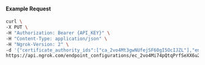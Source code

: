 <!-- Code generated for API Clients. DO NOT EDIT. -->
#### Example Request
```bash
curl \
-X PUT \
-H "Authorization: Bearer {API_KEY}" \
-H "Content-Type: application/json" \
-H "Ngrok-Version: 2" \
-d '{"certificate_authority_ids":["ca_2vo4Mt3gwNUfejSF60gI5OcIJZL"],"enabled":true}' \
https://api.ngrok.com/endpoint_configurations/ec_2vo4Mi74pQtqPrfSeXX6u2jOyIq/mutual_tls
